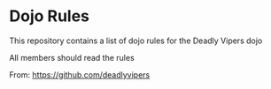 Dojo Rules
==========

This repository contains a list of dojo rules for the Deadly Vipers dojo

All members should read the rules

From:
https://github.com/deadlyvipers

